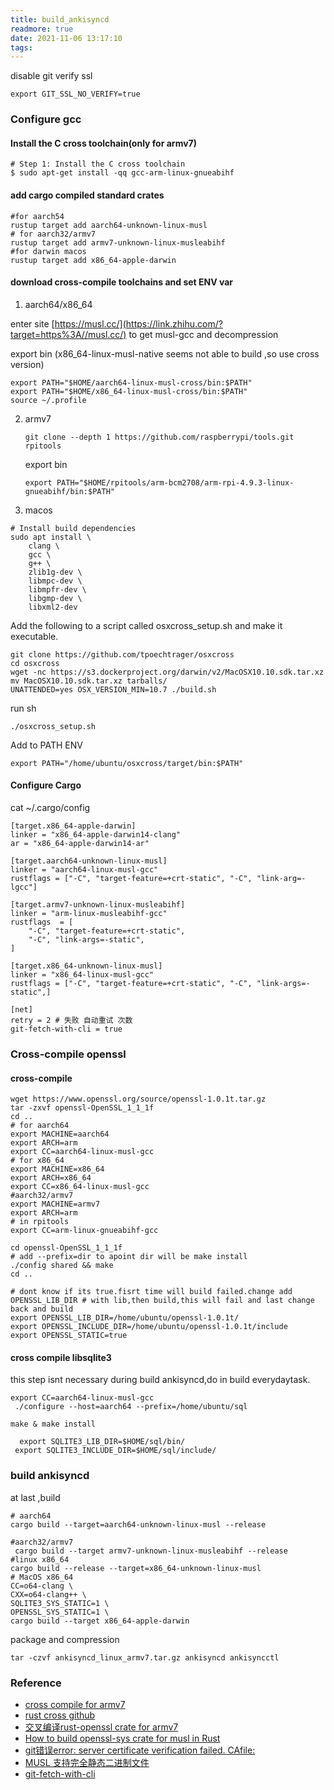 ```yaml
---
title: build_ankisyncd
readmore: true
date: 2021-11-06 13:17:10
tags:
---
```


disable git verify ssl

```
export GIT_SSL_NO_VERIFY=true
```

### Configure  gcc

#### Install the C cross toolchain(only for armv7)

```
# Step 1: Install the C cross toolchain
$ sudo apt-get install -qq gcc-arm-linux-gnueabihf
```

#### add cargo compiled standard crates

```
#for aarch54
rustup target add aarch64-unknown-linux-musl
# for aarch32/armv7
rustup target add armv7-unknown-linux-musleabihf
#for darwin macos
rustup target add x86_64-apple-darwin
```

#### download cross-compile toolchains and set ENV var

1. aarch64/x86_64

enter site [https://musl.cc/](https://link.zhihu.com/?target=https%3A//musl.cc/)  to get musl-gcc and decompression

export bin (x86_64-linux-musl-native seems not able to build ,so use cross version)

```
export PATH="$HOME/aarch64-linux-musl-cross/bin:$PATH"
export PATH="$HOME/x86_64-linux-musl-cross/bin:$PATH"
source ~/.profile
```

2. armv7

   ```
   git clone --depth 1 https://github.com/raspberrypi/tools.git rpitools
   ```

   export bin

   ```
   export PATH="$HOME/rpitools/arm-bcm2708/arm-rpi-4.9.3-linux-gnueabihf/bin:$PATH"
   ```
3. macos
```
# Install build dependencies
sudo apt install \
    clang \
    gcc \
    g++ \
    zlib1g-dev \
    libmpc-dev \
    libmpfr-dev \
    libgmp-dev \
    libxml2-dev
```

Add the following to a script called osxcross_setup.sh and make it executable.
```
git clone https://github.com/tpoechtrager/osxcross
cd osxcross
wget -nc https://s3.dockerproject.org/darwin/v2/MacOSX10.10.sdk.tar.xz
mv MacOSX10.10.sdk.tar.xz tarballs/
UNATTENDED=yes OSX_VERSION_MIN=10.7 ./build.sh
```
run sh
```
./osxcross_setup.sh
```

Add to PATH ENV
```
export PATH="/home/ubuntu/osxcross/target/bin:$PATH"
```
   #### Configure Cargo

   cat ~/.cargo/config

   ```
   [target.x86_64-apple-darwin]
linker = "x86_64-apple-darwin14-clang"
ar = "x86_64-apple-darwin14-ar"

   [target.aarch64-unknown-linux-musl]
   linker = "aarch64-linux-musl-gcc"
   rustflags = ["-C", "target-feature=+crt-static", "-C", "link-arg=-lgcc"]
   
   [target.armv7-unknown-linux-musleabihf]
   linker = "arm-linux-musleabihf-gcc"
   rustflags  = [
       "-C", "target-feature=+crt-static",
       "-C", "link-args=-static",
   ]
   
   [target.x86_64-unknown-linux-musl]
   linker = "x86_64-linux-musl-gcc"
   rustflags = ["-C", "target-feature=+crt-static", "-C", "link-args=-static",]
   
   [net]
   retry = 2 # 失败 自动重试 次数
   git-fetch-with-cli = true
   ```

   

### Cross-compile openssl

#### cross-compile 

```
wget https://www.openssl.org/source/openssl-1.0.1t.tar.gz
tar -zxvf openssl-OpenSSL_1_1_1f
cd ..
# for aarch64
export MACHINE=aarch64
export ARCH=arm
export CC=aarch64-linux-musl-gcc
# for x86_64
export MACHINE=x86_64
export ARCH=x86_64
export CC=x86_64-linux-musl-gcc
#aarch32/armv7
export MACHINE=armv7
export ARCH=arm
# in rpitools
export CC=arm-linux-gnueabihf-gcc

cd openssl-OpenSSL_1_1_1f
# add --prefix=dir to apoint dir will be make install
./config shared && make
cd ..

# dont know if its true.fisrt time will build failed.change add OPENSSL_LIB_DIR # with lib,then build,this will fail and last change back and build 
export OPENSSL_LIB_DIR=/home/ubuntu/openssl-1.0.1t/
export OPENSSL_INCLUDE_DIR=/home/ubuntu/openssl-1.0.1t/include
export OPENSSL_STATIC=true

```
#### cross compile libsqlite3
this step isnt necessary during build ankisyncd,do in build
everydaytask.
```
export CC=aarch64-linux-musl-gcc
 ./configure --host=aarch64 --prefix=/home/ubuntu/sql

make & make install

  export SQLITE3_LIB_DIR=$HOME/sql/bin/
 export SQLITE3_INCLUDE_DIR=$HOME/sql/include/
```
### build ankisyncd

at last ,build

```
# aarch64
cargo build --target=aarch64-unknown-linux-musl --release

#aarch32/armv7
 cargo build --target armv7-unknown-linux-musleabihf --release
#linux x86_64
cargo build --release --target=x86_64-unknown-linux-musl
# MacOS x86_64
CC=o64-clang \
CXX=o64-clang++ \
SQLITE3_SYS_STATIC=1 \
OPENSSL_SYS_STATIC=1 \
cargo build --target x86_64-apple-darwin
```

package and compression

```
tar -czvf ankisyncd_linux_armv7.tar.gz ankisyncd ankisyncctl
```



### Reference

- [cross compile for armv7](https://jiapeng.me/helium-gateway-rs-compile/)
- [rust cross github](https://github.com/japaric/rust-cross)
- [交叉编译rust-openssl crate for armv7](https://www.cnblogs.com/sevenyuan/p/13663372.html)
- [How to build openssl-sys crate for musl in Rust](https://qiita.com/liubin/items/6c94f0b61f746c08b74c)
- [git错误error: server certificate verification failed. CAfile:](https://www.jianshu.com/p/7d599bdf370a)
- [MUSL 支持完全静态二进制文件](https://rustwiki.org/zh-CN/edition-guide/rust-2018/platform-and-target-support/musl-support-for-fully-static-binaries.html)
- [git-fetch-with-cli](https://doc.rust-lang.org/cargo/reference/config.html)